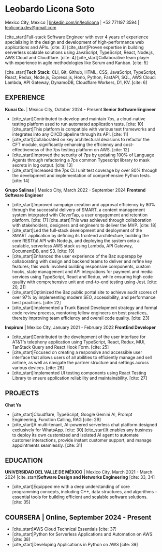 # Leobardo Licona Soto
Mexico City, Mexico | [linkedin.com/in/leolicona](https://www.linkedin.com/in/leolicona) | +52 771197 3594 | leolicona.dev@gmail.com

[cite_start]Full-stack Software Engineer with over 4 years of experience specializing in the design and development of high-performance web applications and APIs. [cite: 3] [cite_start]Proven expertise in building serverless scalable solutions using JavaScript, TypeScript, React, Node.js, AWS Cloud and Cloudflare. [cite: 4] [cite_start]Collaborative team player with experience in agile methodologies like Scrum and Kanban. [cite: 5]

[cite_start]**Tech Stack:** CLI, Git, Github, HTML, CSS, JavaScript, TypeScript, React, Redux, Node.js, Express.js, Hono, Python, FastAPI, SQL, AWS Cloud: Lambda, API Gateway, DynamoDB, Cloudflare Workers, D1, KV. [cite: 6]

## EXPERIENCE

**Kunai Co.** | Mexico City, October 2024 - Present
**Senior Software Engineer**
* [cite_start]Contributed to develop and maintain 7ps, a cloud-native testing platform used to run automated application tests. [cite: 10] [cite_start]This platform is compatible with various test frameworks and integrates into any CI/CD pipeline through its API. [cite: 11]
* [cite_start]Collaborated on key architectural decisions to refactor the CFT module, significantly enhancing the efficiency and cost-effectiveness of the 7ps testing platform on AWS. [cite: 12]
* [cite_start]Improved the security of 7ps by updating 100% of Language Agents through refactoring a 7ps common Typescript library to mask secrets in log output. [cite: 13]
* [cite_start]Increased the 7ps CLI unit test coverage by over 80% through the development and implementation of comprehensive Python tests. [cite: 14]

**Grupo Salinas** | Mexico City, March 2022 - September 2024
**Frontend Software Engineer**
* [cite_start]Improved campaign creation and approval efficiency by 80% through the successful delivery of SMART, a content management system integrated with CleverTap, a user engagement and retention platform. [cite: 17] [cite_start]This was achieved through collaboration with stakeholders, designers and engineers to deliver the MVP. [cite: 18]
* [cite_start]Led the full-stack development and deployment of the SMART application by defining its frontend architecture, building the core RESTful API with Node.js, and deploying the system onto a scalable, serverless AWS stack using Lambda, API Gateway, DocumentDB, and S3. [cite: 19]
* [cite_start]Enhanced the user experience of the Baz superapp by collaborating with design and backend teams to deliver and refine key features; this work involved building responsive components, custom hooks, state management and API integrations for payment and media services using TypeScript, React and Redux, while ensuring high code quality with comprehensive unit and end-to-end testing using Jest. [cite: 20, 21]
* [cite_start]Optimized the Baz public portal site to achieve audit scores of over 97% by implementing modern SEO, accessibility, and performance best practices. [cite: 22]
* [cite_start]Implemented a Trunk Based Development strategy and formal code review process, mentoring fellow engineers on best practices, thereby improving team efficiency and overall code quality. [cite: 23]

**Inspirum** | Mexico City, January 2021 - February 2022
**FrontEnd Developer**
* [cite_start]Contributed to the development of the user interface for AT&T's telephony application using TypeScript, React, Redux, MUI, TanStack Query and React Hook Form. [cite: 25]
* [cite_start]Focused on creating a responsive and accessible user interface that allows users of all abilities to efficiently manage and sell airtime, as well as navigate the partner structure and settings across various devices. [cite: 26]
* [cite_start]Implemented UI testing components using React Testing Library to ensure application reliability and maintainability. [cite: 27]

## PROJECTS

**Chat Ya**
* [cite_start]Cloudflare, TypeScript, Google Gemini AI, Prompt Engineering, Function Calling, RAG [cite: 29]
* [cite_start]A multi-tenant, AI-powered serverless chat platform designed exclusively for WhatsApp. [cite: 30] [cite_start]It enables any business to deploy its own customized and isolated AI agent to automate customer interactions, provide instant customer support, and manage appointments seamlessly. [cite: 31]

## EDUCATION

**UNIVERSIDAD DEL VALLE DE MÉXICO** | Mexico City, March 2021 - March 2024
[cite_start]**Software Design and Networks Engineering** [cite: 33, 34]
* [cite_start]Equipped me with a deep understanding of core programming concepts, including C++, data structures, and algorithms - essential tools for building efficient and scalable software solutions. [cite: 35]

## COURSERA | Online, September 2024 - Present
* [cite_start]AWS Cloud Technical Essentials [cite: 37]
* [cite_start]Python for Serverless Applications and Automation on AWS [cite: 38]
* [cite_start]Developing Applications in Python on AWS [cite: 39]


